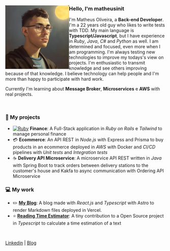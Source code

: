 <div>

 <img align="left" height="200px" src="./ProfilePhoto.jpg" alt="Profile picture">
 
 <h3>Hello, I'm matheusinit</h3>

 I'm Matheus Oliveira, a **Back-end Developer**. I'm a 22 years old guy who likes to write tests with TDD. My main language is **Typescript/Javascript**, but I have experience in _Ruby_, _Java_, _C#_ and _Python_ as well. I am determined and focused, even more when I am programming. I'm always testing new technologies to improve my todays's view on projects. I'm enthusiastic to transmit knowledge and see others improving because of that knowledge. I believe technology can help people and I'm more than happy to participate with hard work.
 
Currently I'm learning about **Message Broker**, **Microservices** e **AWS** with real projects.

<br/>
 
 ### 📌 My projects 
- [![Ruby](https://cdn.emojidex.com/emoji/mdpi/Ruby.png "Ruby")](https://www.ruby-lang.org) **Finance**: A Full-Stack application in _Ruby on Rails_ e _Tailwind_ to manage personal finance
- 💳 **Ecommerce**: An API REST in _Node.js_ with Express and Prisma to buy products in an ecommerce deployed in _AWS_ with Docker and _CI/CD_ pipelines with _Unit tests_ and _Integration tests_
- ☕ **Delivery API Microservice**: A microservice API REST written in _Java_ with Spring Boot to track orders between delivery stations to the customer's house and Kakfa to async communication with Ordering API Microservice

 ### 💻 My work
- ✏️ [**My Blog**](https://matheusinit.vercel.app): A blog made with _React.js_ and _Typescript_ with Astro to render Markdown files deployed in Vercel.
- ⭐ [**Reading Time Estimator**](https://github.com/lbenie/reading-time-estimator): A tiny contribution to a Open Source project in _Typescript_ to calculate a time estimation of a text
</div>

<br/>

[Linkedin](https://www.linkedin.com/in/matheus-silva13/) |
[Blog](https://matheusinit.vercel.app)
